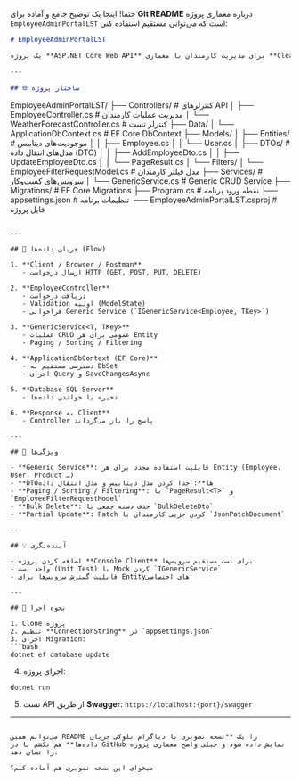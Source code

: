 حتما! اینجا یک توضیح جامع و آماده برای **Git README** درباره معماری پروژه `EmployeeAdminPortalLST` است که می‌توانی مستقیم استفاده کنی:

```markdown
# EmployeeAdminPortalLST

یک پروژه **ASP.NET Core Web API** برای مدیریت کارمندان با معماری **Clean / Layered** و سرویس‌های **Generic**.

---

## 🌐 ساختار پروژه

```

EmployeeAdminPortalLST/
├── Controllers/                    # کنترلرهای API
│   ├── EmployeeController.cs       # مدیریت عملیات کارمندان
│   └── WeatherForecastController.cs # کنترلر تست
├── Data/
│   └── ApplicationDbContext.cs     # EF Core DbContext
├── Models/
│   ├── Entities/                   # موجودیت‌های دیتابیس
│   │   ├── Employee.cs
│   │   └── User.cs
│   ├── DTOs/                       # مدل‌های انتقال داده (DTO)
│   │   ├── AddEmployeeDto.cs
│   │   ├── UpdateEmployeeDto.cs
│   │   └── PageResult.cs
│   └── Filters/
│       └── EmployeeFilterRequestModel.cs # مدل فیلتر کارمندان
├── Services/                       # سرویس‌های کسب‌وکار
│   └── GenericService.cs           # Generic CRUD Service
├── Migrations/                     # EF Core Migrations
├── Program.cs                       # نقطه ورود برنامه
├── appsettings.json                 # تنظیمات برنامه
└── EmployeeAdminPortalLST.csproj   # فایل پروژه

````

---

## 🔁 جریان داده‌ها (Flow)

1. **Client / Browser / Postman**  
   - ارسال درخواست HTTP (GET, POST, PUT, DELETE)  

2. **EmployeeController**  
   - دریافت درخواست  
   - Validation اولیه (ModelState)  
   - فراخوانی Generic Service (`IGenericService<Employee, TKey>`)  

3. **GenericService<T, TKey>**  
   - عملیات CRUD عمومی برای هر Entity  
   - Paging / Sorting / Filtering  

4. **ApplicationDbContext (EF Core)**  
   - دسترسی مستقیم به DbSet  
   - اجرای Query و SaveChangesAsync  

5. **Database SQL Server**  
   - ذخیره یا خواندن داده‌ها  

6. **Response به Client**  
   - Controller پاسخ را باز می‌گرداند  

---

## 🔹 ویژگی‌ها

- **Generic Service**: قابلیت استفاده مجدد برای هر Entity (Employee، User، Product …)  
- **DTOها**: جدا کردن مدل دیتابیس و مدل انتقال داده  
- **Paging / Sorting / Filtering**: با `PageResult<T>` و `EmployeeFilterRequestModel`  
- **Bulk Delete**: حذف دسته جمعی با `BulkDeleteDto`  
- **Partial Update**: Patch کردن جزیی کارمندان با `JsonPatchDocument`  

---

## 💡 آینده‌نگری

- اضافه کردن پروژه **Console Client** برای تست مستقیم سرویس‌ها  
- واحد تست (Unit Test) با Mock کردن `IGenericService`  
- قابلیت گسترش سرویس‌ها برای Entityهای اختصاصی  

---

## 📌 نحوه اجرا

1. Clone پروژه  
2. تنظیم **ConnectionString** در `appsettings.json`  
3. اجرای Migration:  
```bash
dotnet ef database update
````

4. اجرای پروژه:

```bash
dotnet run
```

5. تست API از طریق **Swagger**: `https://localhost:{port}/swagger`

---

```

می‌توانم همین README را یک **نسخه تصویری با دیاگرام بلوکی جریان داده‌ها** هم بکشم تا در GitHub نمایش داده شود و خیلی واضح معماری پروژه را نشان دهد.  

میخوای این نسخه تصویری هم آماده کنم؟
```
